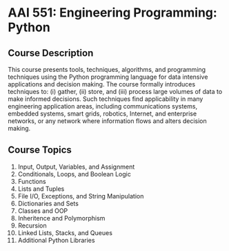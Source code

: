 # AAI 551: Engineering Programming: Python 

## Course Description
This course presents tools, techniques, algorithms, and programming techniques using the Python programming language for data intensive applications and decision making. The course formally introduces techniques to: (i) gather, (ii) store, and (iii) process large volumes of data to make informed decisions. Such techniques find applicability in many engineering application areas, including communications systems, embedded systems, smart grids, robotics, Internet, and enterprise networks, or any network where information flows and alters decision making.

## Course Topics

1. Input, Output, Variables, and Assignment
2. Conditionals, Loops, and Boolean Logic
3. Functions
4. Lists and Tuples
5. File I/O, Exceptions, and String Manipulation
6. Dictionaries and Sets
7. Classes and OOP
8. Inheritence and Polymorphism
9. Recursion
10. Linked Lists, Stacks, and Queues
11. Additional Python Libraries
